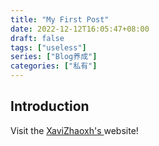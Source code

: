 ```yaml
---
title: "My First Post"
date: 2022-12-12T16:05:47+08:00
draft: false
tags: ["useless"]
series: ["Blog养成"]
categories: ["私有"]
---
```


## Introduction


Visit the [XaviZhaoxh's ](https://XaviZhaoxh.github.io) website!


